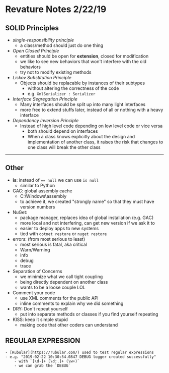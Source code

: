 # Revature Notes 2/22/19

## SOLID Principles
- *single-responsibility principle*
	- a class/method should just do one thing
- *Open Closed Principle*
	- entities should be open for **extension**, closed for modification
	- we like to see new behaviors that won't interfere with the old behaviors
	- try not to modify existing methods
- *Liskov Substitution Principle*
	- Objects should be replacable by instances of their subtypes
		- without altering the correctness of the code
		- e.g. `XmlSerializer : Serializer`
- *Interface Segregation Principle*
	- Many interfaces should be split up into many light interfaces
	- more free to extend stuffs later, instead of all or nothing with a heavy interface
- *Dependency Inversion Principle*
	- Instead of high level code depending on low level code or vice versa
		- both should depend on interfaces
		- When a class knows explicitly about the design and implementation of another class, it raises the risk that changes to one class will break the other class

---

## Other
- **is**: instead of `== null` we can use `is null`
	- similar to Python
- GAC: global assembly cache
	- C:\Windows\assembly
	- to achieve it, we created "strongly name" so that they must have version numbers
- NuGet:
	- package manager, replaces idea of global installation (e.g. GAC)
	- more local and not interfering, can get new version if we ask it to
	- easier to deploy apps to new systems
	- tied with `dotnet restore` or `nuget restore`
- errors: (from most serious to least)
	- most serious is fatal, aka critical
	- Warn/Warning
	- info
	- debug
	- trace
- Separation of Concerns
	- we minimize what we call tight coupling
	- being directly dependent on another class
	- wants to be a loose couple LOL
- Comment your code
	- use XML comments for the public API
	- inline comments to explain why we did something
- DRY: Don't repeat yourself
	- put into separate methods or classes if you find yourself repeating
- KISS: keep it simple stupid
	- making code that other coders can understand

## **REGULAR EXPRESSION**
	- [Rubular](https://rubular.com/) used to test regular expressions
	- e.g. "2019-02-22 10:30:54.0847 DEBUG logger created successfully"
		- with `[\d-]+ [\d:.]+ (\w+)`
		- we can grab the `DEBUG`
